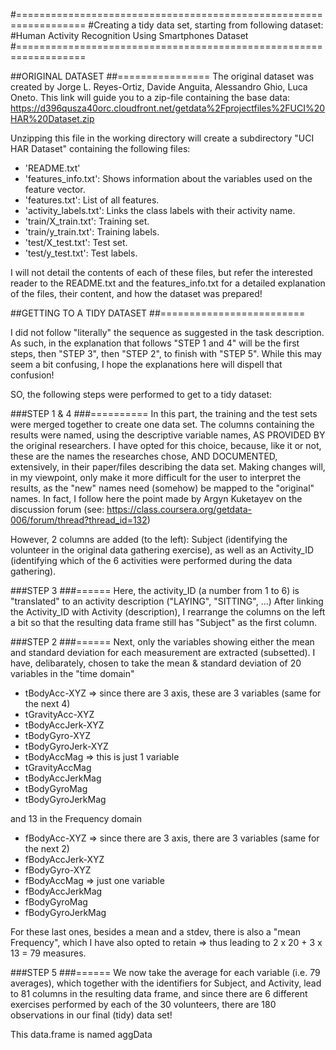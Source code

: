 #==================================================================
#Creating a tidy data set, starting from following dataset:
#Human Activity Recognition Using Smartphones Dataset
#==================================================================

##ORIGINAL DATASET
##================
The original dataset was created by Jorge L. Reyes-Ortiz, Davide Anguita, Alessandro Ghio, Luca Oneto.
This link will guide you to a zip-file containing the base data:
https://d396qusza40orc.cloudfront.net/getdata%2Fprojectfiles%2FUCI%20HAR%20Dataset.zip 

Unzipping this file in the working directory will create a subdirectory "UCI HAR Dataset" containing the following files:
- 'README.txt'
- 'features_info.txt': Shows information about the variables used on the feature vector.
- 'features.txt': List of all features.
- 'activity_labels.txt': Links the class labels with their activity name.
- 'train/X_train.txt': Training set.
- 'train/y_train.txt': Training labels.
- 'test/X_test.txt': Test set.
- 'test/y_test.txt': Test labels.

I will not detail the contents of each of these files, but refer the interested reader to the README.txt and the 
features_info.txt for a detailed explanation of the files, their content, and how the dataset was prepared!


##GETTING TO A TIDY DATASET
##=========================

I did not follow "literally" the sequence as suggested in the task description.
As such, in the explanation that follows "STEP 1 and 4" will be the first steps,
then "STEP 3", then "STEP 2", to finish with "STEP 5".
While this may seem a bit confusing, I hope the explanations here will dispell that confusion!

SO, the following steps were performed to get to a tidy dataset:

###STEP 1 & 4
###==========
In this part, the training and the test sets were merged together to create one data set.
The columns containing the results were named, using the descriptive variable names, 
AS PROVIDED BY the original researchers.
I have opted for this choice, because, like it or not, these are the names the researches chose, AND DOCUMENTED,
extensively, in their paper/files describing the data set.
Making changes will, in my viewpoint, only make it more difficult for the user to interpret the results,
as the "new" names need (somehow) be mapped to the "original" names.
In fact, I follow here the point made by Argyn Kuketayev on the discussion forum
(see: https://class.coursera.org/getdata-006/forum/thread?thread_id=132)

However, 2 columns are added (to the left): Subject (identifying the volunteer in the original data gathering exercise),
as well as an Activity_ID (identifying which of the 6 activities were performed during the data gathering).
 

###STEP 3
###======
Here, the activity_ID (a number from 1 to 6) is "translated" to an activity description ("LAYING", "SITTING", ...)
After linking the Activity_ID with Activity (description), I rearrange the columns on the left a bit so that the
resulting data frame still has "Subject" as the first column.


###STEP 2
###======
Next, only the variables showing either the mean and standard deviation for each measurement are extracted (subsetted).
I have, delibarately, chosen to take the mean & standard deviation of 20 variables in the "time domain"
- tBodyAcc-XYZ => since there are 3 axis, these are 3 variables (same for the next 4)
- tGravityAcc-XYZ
- tBodyAccJerk-XYZ
- tBodyGyro-XYZ
- tBodyGyroJerk-XYZ
- tBodyAccMag => this is just 1 variable
- tGravityAccMag
- tBodyAccJerkMag
- tBodyGyroMag
- tBodyGyroJerkMag

and 13 in the Frequency domain
- fBodyAcc-XYZ => since there are 3 axis, there are 3 variables (same for the next 2)
- fBodyAccJerk-XYZ
- fBodyGyro-XYZ
- fBodyAccMag => just one variable
- fBodyAccJerkMag
- fBodyGyroMag
- fBodyGyroJerkMag

For these last ones, besides a mean and a stdev, there is also a "mean Frequency", which I have also opted to retain
=> thus leading to 2 x 20 + 3 x 13 = 79 measures.


###STEP 5
###======
We now take the average for each variable (i.e. 79 averages), which together with the identifiers for Subject, and Activity,
lead to 81 columns in the resulting data frame,
and since there are 6 different exercises performed by each of the 30 volunteers, there are 180 observations
in our final (tidy) data set!

This data.frame is named aggData
